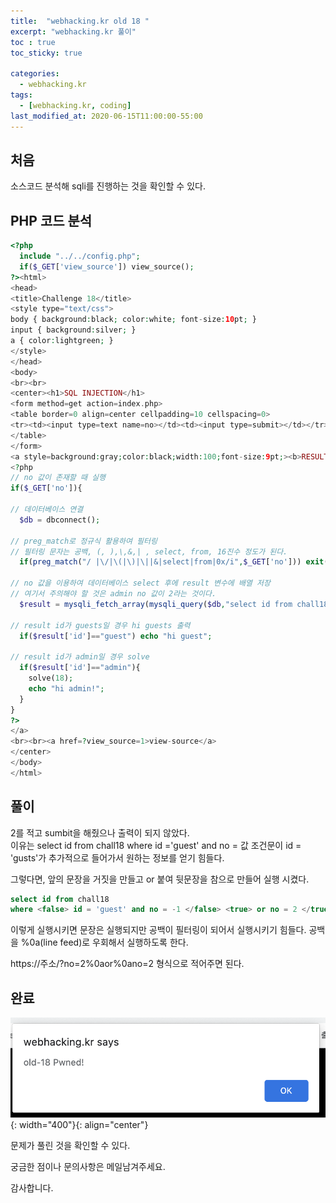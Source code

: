 ```yaml
---
title:  "webhacking.kr old 18 "
excerpt: "webhacking.kr 풀이"
toc : true
toc_sticky: true

categories:
  - webhacking.kr
tags:
  - [webhacking.kr, coding]
last_modified_at: 2020-06-15T11:00:00-55:00
---
```

## 처음

소스코드 분석해 sqli를 진행하는 것을 확인할 수 있다.

## PHP 코드 분석

```php
<?php
  include "../../config.php";
  if($_GET['view_source']) view_source();
?><html>
<head>
<title>Challenge 18</title>
<style type="text/css">
body { background:black; color:white; font-size:10pt; }
input { background:silver; }
a { color:lightgreen; }
</style>
</head>
<body>
<br><br>
<center><h1>SQL INJECTION</h1>
<form method=get action=index.php>
<table border=0 align=center cellpadding=10 cellspacing=0>
<tr><td><input type=text name=no></td><td><input type=submit></td></tr>
</table>
</form>
<a style=background:gray;color:black;width:100;font-size:9pt;><b>RESULT</b><br>
<?php
// no 값이 존재할 때 실행
if($_GET['no']){

// 데이터베이스 연결
  $db = dbconnect();

// preg_match로 정규식 활용하여 필터링
// 필터링 문자는 공백, (, ),\,&,| , select, from, 16진수 정도가 된다.
  if(preg_match("/ |\/|\(|\)|\||&|select|from|0x/i",$_GET['no'])) exit("no hack");

// no 값을 이용하여 데이터베이스 select 후에 result 변수에 배열 저장
// 여기서 주의해야 할 것은 admin no 값이 2라는 것이다.
  $result = mysqli_fetch_array(mysqli_query($db,"select id from chall18 where id='guest' and no=$_GET[no]")); // admin's no = 2

// result id가 guests일 경우 hi guests 출력
  if($result['id']=="guest") echo "hi guest";

// result id가 admin일 경우 solve
  if($result['id']=="admin"){
    solve(18);
    echo "hi admin!";
  }
}
?>
</a>
<br><br><a href=?view_source=1>view-source</a>
</center>
</body>
</html>

```

## 풀이

2를 적고 sumbit을 해줬으나 출력이 되지 않았다.
<br>
이유는 select id from chall18 where id ='guest' and no = 값 조건문이 id = 'gusts'가 추가적으로 들어가서 원하는 정보를 얻기 힘들다.
<br>

그렇다면, 앞의 문장을 거짓을 만들고 or 붙여 뒷문장을 참으로 만들어 실행 시켰다.

```sql
select id from chall18 
where <false> id = 'guest' and no = -1 </false> <true> or no = 2 </true>
```

이렇게 실행시키면 문장은 실행되지만 공백이 필터링이 되어서 실행시키기 힘들다.
공백을 %0a(line feed)로 우회해서 실행하도록 한다.

https://주소/?no=2%0aor%0ano=2 형식으로 적어주면 된다.

## 완료

![](/assets/images/webhacking/web18/1.jpeg){: width="400"}{: align="center"}

문제가 풀린 것을 확인할 수 있다.

궁금한 점이나 문의사항은 메일남겨주세요.

감사합니다.







